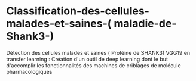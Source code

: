 # Classification-des-cellules-malades-et-saines-( maladie-de-Shank3-)
Détection des cellules malades et saines ( Protéine de SHANK3) VGG19 en transfer learning  : Création d'un outil de deep learning dont le but d'accomplir les fonctionnalités des machines de criblages de molécule pharmacologiques
